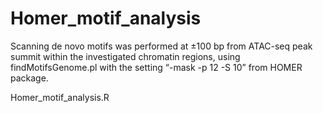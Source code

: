 # Homer_motif_analysis

Scanning de novo motifs was performed at ±100 bp from ATAC-seq peak summit within the investigated chromatin regions, using findMotifsGenome.pl with the setting “-mask -p 12 -S 10” from HOMER package.  

Homer_motif_analysis.R
